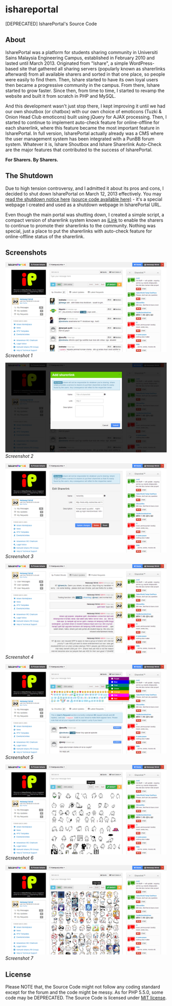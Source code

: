 # ishareportal

[DEPRECATED] IsharePortal's Source Code

## About

IsharePortal was a platform for students sharing community in Universiti Sains Malaysia Engineering Campus, established in February 2010 and lasted until March 2013. Originated from "Ishare", a simple WordPress-based site that gathered all sharing servers (popularly known as sharerlinks afterward) from all available sharers and sorted in that one place, so people were easily to find them. Then, Ishare started to have its own loyal users then became a progressive community in the campus. From there, Ishare started to grow faster. Since then, from time to time, I started to revamp the website and built it from scratch in PHP and MySQL.

And this development wasn't just stop there, I kept improving it until we had our own shoutbox (or chatbox) with our own choice of emoticons (Tuzki & Onion Head Club emoticons) built using jQuery for AJAX processing. Then, I started to continue to implement auto-check feature for online-offline for each sharerlink, where this feature became the most important feature in IsharePortal. In full version, IsharePortal actually already was a CMS where the user management system has been integrated with a PunBB forum system. Whatever it is, Ishare Shoutbox and Ishare Sharerlink Auto-Check are the major features that contributed to the success of IsharePortal.

**For Sharers. By Sharers.**

## The Shutdown

Due to high tension controversy, and I admitted it about its pros and cons, I decided to shut down IsharePortal on March 12, 2013 effectively. You may [read the shutdown notice here](http://heiswayi.github.io/ishare-in-memory/) [(source code available here)](https://github.com/heiswayi/ishare-in-memory) - it's a special webpage I created and used as a shutdown webpage in IsharePortal URL.

Even though the main portal was shutting down, I created a simple script, a compact version of sharerlink system known as [iLink](https://github.com/heiswayi/ilink) to enable the sharers to continue to promote their sharerlinks to the community. Nothing was special, just a place to put the sharerlinks with auto-check feature for online-offline status of the sharerlink.

## Screenshots

![IsharePortal Home](IsharePortal_home.png)
_Screenshot 1_

![IsharePortal Add Sharerlink](IsharePortal_addlink.png)
_Screenshot 2_

![IsharePortal Edit Sharerlink](IsharePortal_editlink.png)
_Screenshot 3_

![IsharePortal User Profile](IsharePortal_profile.png)
_Screenshot 4_

![IsharePortal Shoutbox](IsharePortal_shout.png)
_Screenshot 5_

![IsharePortal Shoutbox Emoticon Tuzki](IsharePortal_tuzki.png)
_Screenshot 6_

![IsharePortal Shoutbox Emoticon Onion](IsharePortal_onion.png)
_Screenshot 7_

## License

Please NOTE that, the Source Code might not follow any coding standard except for the forum and the code might be messy. As for PHP 5.5.0, some code may be DEPRECATED. The Source Code is licensed under [MIT license](http://heiswayi.github.io/mit-license).

